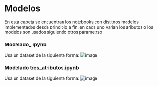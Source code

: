 # Modelos
En esta capeta se encuentran los notebooks con distitnos modelos implementados desde principio a fin, en cada uno varian los aributos o los modelos son usados siguiendo otros parametrso

### Modelado_.ipynb
Usa un dataset de la siguiente forma:
![image](https://github.com/fowardelcac/Titanic_2.0/assets/70445613/aae000ca-322d-4504-9188-50c4e1a2454c)

### Modelado tres_atributos.ipynb
Usa un dataset de la siguiente forma:
![image](https://github.com/fowardelcac/Titanic_2.0/assets/70445613/62daf98d-309f-4e5a-94f4-3eddafe7449d)

